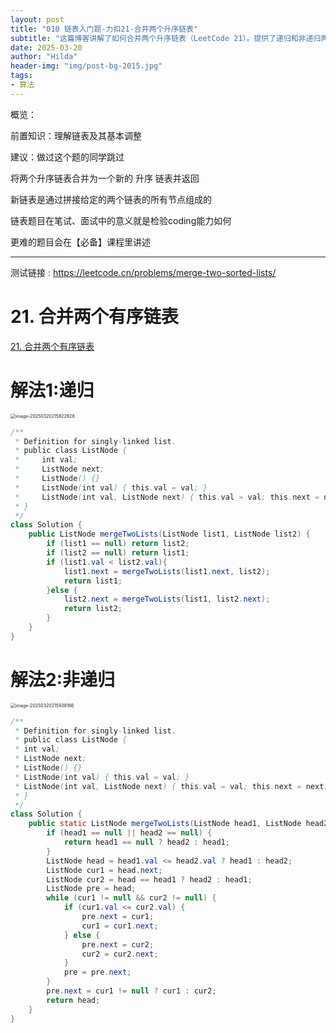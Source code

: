 ```yaml
---
layout: post
title: "010 链表入门题-力扣21-合并两个升序链表"
subtitle: "这篇博客讲解了如何合并两个升序链表（LeetCode 21）。提供了递归和非递归两种解法。递归解法简洁，通过比较头节点大小，递归合并剩余部分。非递归解法则通过迭代，使用 pre 指针连接较小节点，最终合并两个链表。链表题能有效考察编码能力。"
date: 2025-03-20
author: "Hilda"
header-img: "img/post-bg-2015.jpg"
tags:
- 算法
---
```



<script type="text/javascript"
        src="https://cdnjs.cloudflare.com/ajax/libs/mathjax/2.7.5/MathJax.js?config=TeX-AMS-MML_SVG">
</script>


概览：

前置知识：理解链表及其基本调整

建议：做过这个题的同学跳过

将两个升序链表合并为一个新的 升序 链表并返回

新链表是通过拼接给定的两个链表的所有节点组成的

链表题目在笔试、面试中的意义就是检验coding能力如何

更难的题目会在【必备】课程里讲述

----

测试链接 : https://leetcode.cn/problems/merge-two-sorted-lists/

# 21. 合并两个有序链表

[21. 合并两个有序链表](https://leetcode.cn/problems/merge-two-sorted-lists/)

# 解法1:递归

<img src="https://wechat01.oss-cn-hangzhou.aliyuncs.com/img/image-20250320215822828.png" alt="image-20250320215822828" style="zoom:50%;" />

```java
/**
 * Definition for singly-linked list.
 * public class ListNode {
 *     int val;
 *     ListNode next;
 *     ListNode() {}
 *     ListNode(int val) { this.val = val; }
 *     ListNode(int val, ListNode next) { this.val = val; this.next = next; }
 * }
 */
class Solution {
    public ListNode mergeTwoLists(ListNode list1, ListNode list2) {
        if (list1 == null) return list2;
        if (list2 == null) return list1;
        if (list1.val < list2.val){
            list1.next = mergeTwoLists(list1.next, list2);
            return list1;
        }else {
            list2.next = mergeTwoLists(list1, list2.next);
            return list2;
        }
    }
}
```

# 解法2:非递归

<img src="https://wechat01.oss-cn-hangzhou.aliyuncs.com/img/image-20250320215938166.png" alt="image-20250320215938166" style="zoom:50%;" />

```java
/**
 * Definition for singly-linked list.
 * public class ListNode {
 * int val;
 * ListNode next;
 * ListNode() {}
 * ListNode(int val) { this.val = val; }
 * ListNode(int val, ListNode next) { this.val = val; this.next = next; }
 * }
 */
class Solution {
    public static ListNode mergeTwoLists(ListNode head1, ListNode head2) {
        if (head1 == null || head2 == null) {
            return head1 == null ? head2 : head1;
        }
        ListNode head = head1.val <= head2.val ? head1 : head2;
        ListNode cur1 = head.next;
        ListNode cur2 = head == head1 ? head2 : head1;
        ListNode pre = head;
        while (cur1 != null && cur2 != null) {
            if (cur1.val <= cur2.val) {
                pre.next = cur1;
                cur1 = cur1.next;
            } else {
                pre.next = cur2;
                cur2 = cur2.next;
            }
            pre = pre.next;
        }
        pre.next = cur1 != null ? cur1 : cur2;
        return head;
    }
}
```


